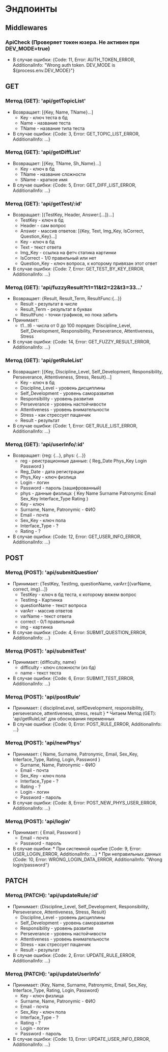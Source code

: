 # Эндпоинты

## Middlewares

### ApiCheck (Проверяет токен юзера. Не активен при DEV_MODE=true)
* В случае ошибки: {Code: 11, Error: AUTH_TOKEN_ERROR, AdditionalInfo: "Wrong auth token. DEV_MODE is ${process.env.DEV_MODE}"}

## GET

### Метод (GET): 'api/getTopicList'
* Возвращает: [{Key, Name, TName}...] 
    * Key - ключ теста в бд
    * Name - название теста
    * TName - название типа теста
* В случае ошибки: {Code: 3, Error: GET_TOPIC_LIST_ERROR, AdditionalInfo: ...}

### Метод (GET): 'api/getDiffList'
* Возвращает: [{Key, TName, Sh_Name}...]
    * Key - ключ в бд
    * TName - название сложности
    * SName - краткое имя
* В случае ошибки: {Code: 5, Error: GET_DIFF_LIST_ERROR, AdditionalInfo: ...}

### Метод (GET): 'api/getTest/:id'
* Возвращает: [{TestKey, Header, Answer:[...]}...]
    * TestKey - ключ в бд
    * Header - сам вопрос
    * Answer - массив ответов:
    [{Key, Text, Img_Key, IsCorrect, Question_Key}...]
    * Key - ключ в бд
    * Text - текст ответа
    * Img_Key - ссылка на фетч статика картинки
    * IsCorrect - 1/0 правильный или нет
    * Question_Key - ключ вопроса, к которому привязан этот ответ
* В случае ошибки: {Code: 7, Error: GET_TEST_BY_KEY_ERROR, AdditionalInfo: ...}

### Метод (GET): 'api/fuzzyResult?t1=11&t2=22&t3=33...'
* Возвращает: {Result, Result_Term, ResultFunc:{...}}
    * Result - результат в числе
    * Result_Term - результат в буквах
    * ResultFunc - точки графиков, но пока забить
* Принимает:
    * t1...t6 - числа от 0 до 100 порядке: Discipline_Level, Self_Development, Responsibility, Perseverance, Attentiveness, Stress
* В случае ошибки: {Code: 14, Error: GET_FUZZY_RESULT_ERROR, AdditionalInfo: ...}

### Метод (GET): 'api/getRuleList'
* Возвращает: [{Key, Discipline_Level, Self_Development, Responsibility, Perseverance, Attentiveness, Stress, Result}...]
    * Key - ключ в бд
    * Discipline_Level - уровень дисциплины
    * Self_Development - уровень саморазвития
    * Responsibility - уровень развития
    * Perseverance - уровень настойчивости
    * Attentiveness - уровень внимательности
    * Stress - как стрессует пацанчик
    * Result - результат
* В случае ошибки: {Code: 1, Error: GET_RULE_LIST_ERROR, AdditionalInfo: ...}

### Метод (GET): 'api/userInfo/:id'
* Возвращает: {reg: {...}, phys: {...}}
    * reg - реистрационные данные:
    {
        Reg_Date
        Phys_Key
        Login
        Password
    }
    * Reg_Date - дата регистрации
    * Phys_Key - ключ физлица
    * Login - логин
    * Password - пароль (зашифрованный)
    * phys - данные физлица:
    {
        Key
        Name
        Surname
        Patronymic
        Email
        Sex_Key
        Interface_Type
        Rating
    }
    * Key - ключ
    * Surname, Name, Patronymic - ФИО
    * Email - почта
    * Sex_Key - ключ пола
    * Interface_Type - ?
    * Rating - ?
* В случае ошибки: {Code: 12, Error: GET_USER_INFO_ERROR, AdditionalInfo: ...}

## POST

### Метод (POST): 'api/submitQuestion'
* Принимает: {TestKey, TestImg, questionName, varArr:[{varName, correct, img}...]}
    * TestKey - ключ в бд теста, к которому вяжем вопрос
    * TestImg - Картинка
    * questionName - текст вопроса
    * varArr - массив ответов
    * varName - текст ответа
    * correct - 0/1 правильный
    * img - картинка
* В случае ошибки: {Code: 4, Error: SUBMIT_QUESTION_ERROR, AdditionalInfo: ...}

### Метод (POST): 'api/submitTest'
* Принимает: {difficulty, name}
    * difficulty - ключ сложности (из бд)
    * name - текст теста
* В случае ошибки: {Code: 6, Error: SUBMIT_TEST_ERROR, AdditionalInfo: ...}

### Метод (POST): 'api/postRule'
* Принимает: {
        disciplineLevel,
        selfDevelopment,
        responsibility,
        perseverance,
        attentiveness,
        stress,
        result
      }
      * Читаем Метод (GET): 'api/getRuleList' для обоснования переменных
* В случае ошибки: {Code: 0, Error: POST_RULE_ERROR, AdditionalInfo: ...}

### Метод (POST): 'api/newPhys'
* Принимает: {
        Name,
        Surname,
        Patronymic,
        Email,
        Sex_Key,
        Interface_Type,
        Rating,
        Login,
        Password
      }
    * Surname, Name, Patronymic - ФИО
    * Email - почта
    * Sex_Key - ключ пола
    * Interface_Type - ?
    * Rating - ?
    * Login - логин
    * Password - пароль
* В случае ошибки: {Code: 8, Error: POST_NEW_PHYS_USER_ERROR, AdditionalInfo: ...}

### Метод (POST): 'api/login'
* Принимает: {
        Email,
        Password
      }
    * Email - почта
    * Password - пароль
* В случае ошибки: 
      * При системной ошибке {Code: 9, Error: USER_LOGIN_ERROR, AdditionalInfo: ...}
      * При неправильных данных {Code: 10, Error: WRONG_LOGIN_DATA_ERROR, AdditionalInfo: "Wrong login/password"}

## PATCH

### Метод (PATCH): 'api/updateRule/:id'
* Принимает: {Discipline_Level, Self_Development, Responsibility, Perseverance, Attentiveness, Stress, Result}
    * Discipline_Level - уровень дисциплины
    * Self_Development - уровень саморазвития
    * Responsibility - уровень развития
    * Perseverance - уровень настойчивости
    * Attentiveness - уровень внимательности
    * Stress - как стрессует пацанчик
    * Result - результат
* В случае ошибки: {Code: 2, Error: UPDATE_RULE_ERROR, AdditionalInfo: ...}

### Метод (PATCH): 'api/updateUserInfo'
* Принимает: {Key, Name, Surname, Patronymic, Email, Sex_Key, Interface_Type, Rating, Login, Password}
    * Key - ключ физлица
    * Surname, Name, Patronymic - ФИО
    * Email - почта
    * Sex_Key - ключ пола
    * Interface_Type - ?
    * Rating - ?
    * Login - логин
    * Password - пароль
* В случае ошибки: {Code: 13, Error: UPDATE_USER_INFO_ERROR, AdditionalInfo: ...}
